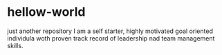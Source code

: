 # hellow-world
just another repository
I am a self starter, highly motivated goal oriented individula woth proven track record of leadership nad team management skills.
